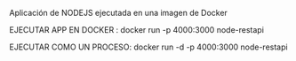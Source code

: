 Aplicación de NODEJS ejecutada en una imagen de Docker

EJECUTAR APP EN DOCKER : 
docker run -p 4000:3000 node-restapi

EJECUTAR COMO UN PROCESO: 
docker run -d -p 4000:3000 node-restapi